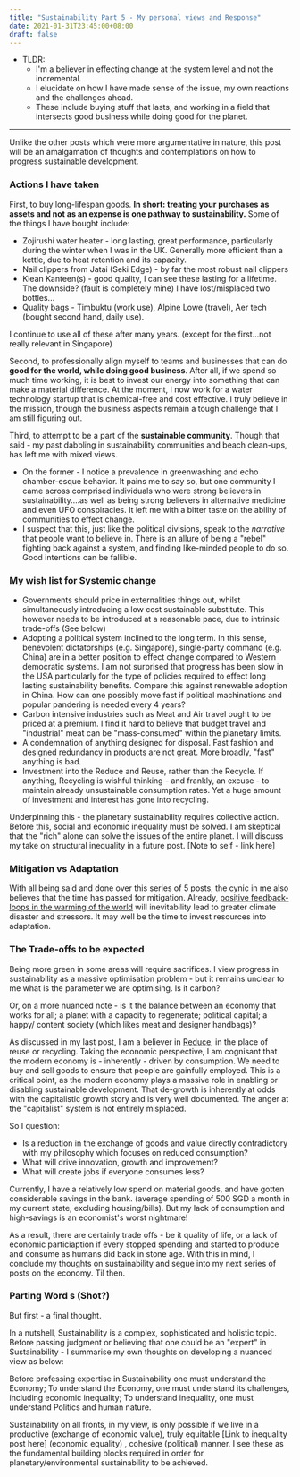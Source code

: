 ```yaml
---
title: "Sustainability Part 5 - My personal views and Response"
date: 2021-01-31T23:45:00+08:00
draft: false
---
```


- TLDR: 
  - I'm a believer in effecting change at the system level and not the incremental.
  - I elucidate on how I have made sense of the issue, my own reactions and the challenges ahead.
  - These include buying stuff that lasts, and working in a field that intersects good business while doing good for the planet.

---

Unlike the other posts which were more argumentative in nature, this post will be an amalgamation of thoughts and contemplations on how to progress sustainable development.

### Actions I have taken

First, to buy long-lifespan goods. **In short: treating your purchases as assets and not as an expense is one pathway to sustainability.** Some of the things I have bought include:

- Zojirushi water heater - long lasting, great performance, particularly during the winter when I was in the UK. Generally more efficient than a kettle, due to heat retention and its capacity.
- Nail clippers from Jatai (Seki Edge) - by far the most robust nail clippers 
- Klean Kanteen(s) - good quality, I can see these lasting for a lifetime. The downside? (fault is completely mine) I have lost/misplaced two bottles...
- Quality bags - Timbuktu (work use), Alpine Lowe (travel), Aer tech (bought second hand, daily use). 

I continue to use all of these after many years. (except for the first...not really relevant in Singapore)

Second, to professionally align myself to teams and businesses that can do **good for the world, while doing good business**. After all, if we spend so much time working, it is best to invest our energy into something that can make a material difference. At the moment, I now work for a water technology startup that is chemical-free and cost effective. I truly believe in the mission, though the business aspects remain a tough challenge that I am still figuring out.

Third, to attempt to be a part of the **sustainable community**. Though that said - my past dabbling in sustainability communities and beach clean-ups, has left me with mixed views. 

- On the former - I notice a prevalence in greenwashing and echo chamber-esque behavior. It pains me to say so, but one community I came across comprised individuals who were strong believers in sustainability....as well as being strong believers in alternative medicine and even UFO conspiracies. It left me with a bitter taste on the ability of communities to effect change. 
- I suspect that this, just like the political divisions, speak to the *narrative* that people want to believe in. There is an allure of being a "rebel" fighting back against a system, and finding like-minded people to do so. Good intentions can be fallible. 

### My wish list for Systemic change

- Governments should price in externalities things out, whilst simultaneously introducing a low cost sustainable substitute. This however needs to be introduced at a reasonable pace, due to intrinsic trade-offs (See below)
- Adopting a political system inclined to the long term. In this sense, benevolent dictatorships (e.g. Singapore), single-party command (e.g. China) are in a better position to effect change compared to Western democratic systems. I am not surprised that progress has been slow in the USA particularly for the type of policies required to effect long lasting sustainability benefits. Compare this against renewable adoption in China. How can one possibly move fast if political machinations and popular pandering is needed every 4 years?
- Carbon intensive industries such as Meat and Air travel ought to be priced at a premium. I find it hard to believe that budget travel and "industrial" meat can be "mass-consumed" within the planetary limits.
- A condemnation of anything designed for disposal. Fast fashion and designed redundancy in products are not great. More broadly, "fast" anything is bad.
- Investment into the Reduce and Reuse, rather than the Recycle. If anything, Recycling is wishful thinking  - and frankly, an excuse - to maintain already unsustainable consumption rates. Yet a huge amount of investment and interest has gone into recycling.  

Underpinning this - the planetary sustainability requires collective action. Before this, social and economic inequality must be solved. I am skeptical that the "rich" alone can solve the issues of the entire planet. I will discuss my take on structural inequality in a future post. [Note to self - link here]

### Mitigation vs Adaptation

With all being said and done over this series of 5 posts, the cynic in me also believes that the time has passed for mitigation. Already, [positive feedback-loops in the warming of the world](https://en.wikipedia.org/wiki/Ice%E2%80%93albedo_feedback) will inevitability lead to greater climate disaster and stressors. It may well be the time to invest resources into adaptation. 

### The Trade-offs to be expected

Being more green in some areas will require sacrifices. I view progress in sustainability as a massive optimisation problem - but it remains unclear to me what is the parameter we are optimising. Is it carbon? 

Or, on a more nuanced note - is it the balance between an economy that works for all; a planet with a capacity to regenerate; political capital; a happy/ content society (which likes meat and designer handbags)?

As discussed in my last post, I am a believer in <u>Reduce</u>, in the place of reuse or recycling. Taking the economic perspective, I am cognisant that the modern economy is - inherently - driven by consumption. We need to buy and sell goods to ensure that people are gainfully employed. This is a critical point, as the modern economy plays a massive role in enabling or disabling sustainable development. That de-growth is inherently at odds with the capitalistic growth story and is very well documented. The anger at the "capitalist" system is not entirely misplaced. 

So I question:

- Is a reduction in the exchange of goods and value directly contradictory with my philosophy which focuses on reduced consumption? 
- What will drive innovation, growth and improvement?
- What will create jobs if everyone consumes less?

Currently, I have a relatively low spend on material goods, and have gotten considerable savings in the bank. (average spending of 500 SGD a month in my current state, excluding housing/bills). But my lack of consumption and high-savings is an economist's worst nightmare!

As a result, there are certainly trade offs - be it quality of life, or a lack of economic particiaption if every stopped spending and started to produce and consume as humans did back in stone age. With this in mind, I conclude my thoughts on sustainability and segue into my next series of posts on the economy.  Til then.

### Parting Word s (Shot?)

But first - a final thought.

In a nutshell, Sustainability is a complex, sophisticated and holistic topic. Before passing judgment or believing that one could be an "expert" in Sustainability - I summarise my own thoughts on developing a nuanced view as below:

Before professing expertise in Sustainability one must understand the Economy;
To understand the Economy, one must understand its challenges, including economic inequality;
To understand inequality, one must understand Politics and human nature.

Sustainability on all fronts, in my view, is only possible if we live in a productive (exchange of economic value), truly equitable [Link to inequality post here]  (economic equality) , cohesive (political) manner. I see these as the fundamental building blocks required in order for planetary/environmental sustainability to be achieved.

